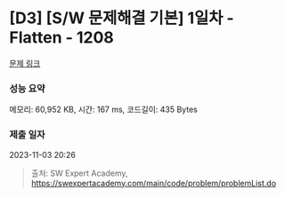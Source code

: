 # [D3] [S/W 문제해결 기본] 1일차 - Flatten - 1208 

[문제 링크](https://swexpertacademy.com/main/code/problem/problemDetail.do?contestProbId=AV139KOaABgCFAYh) 

### 성능 요약

메모리: 60,952 KB, 시간: 167 ms, 코드길이: 435 Bytes

### 제출 일자

2023-11-03 20:26



> 출처: SW Expert Academy, https://swexpertacademy.com/main/code/problem/problemList.do